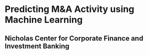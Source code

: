 # Predicting M&A Activity using Machine Learning
## Nicholas Center for Corporate Finance and Investment Banking
